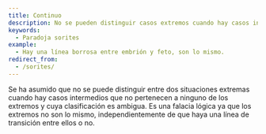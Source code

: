 ```yaml
---
title: Continuo
description: No se pueden distinguir casos extremos cuando hay casos intermedios de clasificación ambigua.
keywords:
  - Paradoja sorites
example:
  - Hay una línea borrosa entre embrión y feto, son lo mismo.
redirect_from:
  - /sorites/
---
```

Se ha asumido que no se puede distinguir entre dos situaciones extremas cuando hay casos intermedios que no pertenecen a ninguno de los extremos y cuya clasificación es ambigua. Es una falacia lógica ya que los extremos no son lo mismo, independientemente de que haya una línea de transición entre ellos o no.
